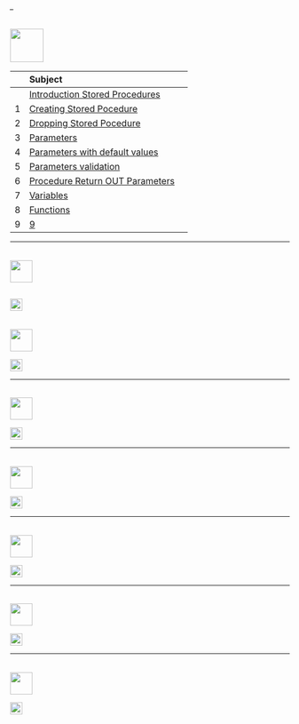 ###### _

<img src="https://img.shields.io/badge/-10. Indexing for high performance %20-blue" height=60px>


|     |  Subject           |		|
|:---:|:------------------------------|:----------|  
|     |[Introduction Stored Procedures](#Introduction)   |             
|  1  |[Creating Stored Pocedure](#Creating_Stored_Pocedure)   |             
|  2  |[Dropping Stored Pocedure](#Dropping_Stored_Pocedure)   |
|  3  |[Parameters](#Parameters)   | 
|  4  |[Parameters with default values](#Parameters_with_default_values)   | 
|  5  |[Parameters validation](#Parameters_validation)   | 
|  6  |[Procedure Return OUT Parameters](#Procedure_Return_OUT_Parameters)   | 
|  7  |[Variables](#Variables)   | 
|  8  |[Functions](#Functions)   | 
|  9  |[9](#9)   | 


--------------------------------------------------------------------------------------------------

###### 

<img src="https://img.shields.io/badge/-X.  %20-blue" height=40px>


[<img src="https://img.shields.io/badge/-Back to top%20-brown" height=22px>](#_)
--------------------------------------------------------------------------------------------------

###### 

<img src="https://img.shields.io/badge/-X.  %20-blue" height=40px>


[<img src="https://img.shields.io/badge/-Back to top%20-brown" height=22px>](#_)

--------------------------------------------------------------------------------------------------

###### 

<img src="https://img.shields.io/badge/-X.  %20-blue" height=40px>


[<img src="https://img.shields.io/badge/-Back to top%20-brown" height=22px>](#_)

--------------------------------------------------------------------------------------------------

###### 

<img src="https://img.shields.io/badge/-X.  %20-blue" height=40px>


[<img src="https://img.shields.io/badge/-Back to top%20-brown" height=22px>](#_)

--------------------------------------------------------------------------------------------------

###### 

<img src="https://img.shields.io/badge/-X.  %20-blue" height=40px>


[<img src="https://img.shields.io/badge/-Back to top%20-brown" height=22px>](#_)

--------------------------------------------------------------------------------------------------

###### 

<img src="https://img.shields.io/badge/-X.  %20-blue" height=40px>


[<img src="https://img.shields.io/badge/-Back to top%20-brown" height=22px>](#_)

--------------------------------------------------------------------------------------------------

###### 

<img src="https://img.shields.io/badge/-X.  %20-blue" height=40px>


[<img src="https://img.shields.io/badge/-Back to top%20-brown" height=22px>](#_)
